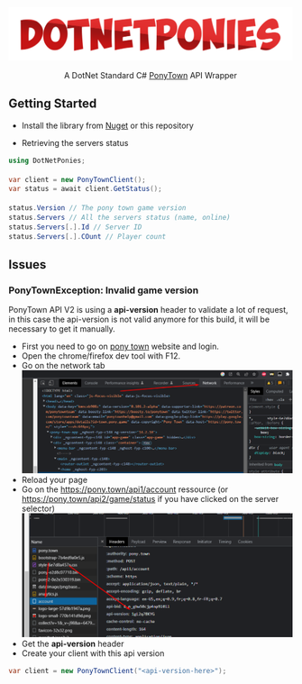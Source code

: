 <div align="center">
    <img src="images/logo.png">
    <p>A DotNet Standard C# <a href="https://pony.town/">PonyTown</a> API Wrapper</p>
</div>


## Getting Started
- Install the library from [Nuget](#) or this repository

- Retrieving the servers status
```csharp
using DotNetPonies;

var client = new PonyTownClient();
var status = await client.GetStatus();

status.Version // The pony town game version
status.Servers // All the servers status (name, online)
status.Servers[.].Id // Server ID
status.Servers[.].COunt // Player count
```

## Issues

###  PonyTownException: Invalid game version

PonyTown API V2 is using a **api-version** header to validate a lot of request, in this case the api-version is not valid anymore for this build, it will be necessary to get it manually.

- First you need to go on [pony town](https://pony.town/) website and login.
- Open the chrome/firefox dev tool with F12.
- Go on the network tab
![](images/001.png)
- Reload your page
- Go on the https://pony.town/api1/account ressource (or https://pony.town/api2/game/status if you have clicked on the server selector)
![](images/002.png)
- Get the **api-version** header
- Create your client with this api version
```csharp
var client = new PonyTownClient("<api-version-here>");
```